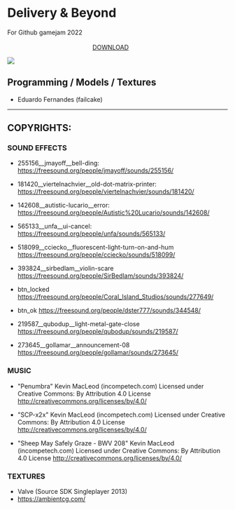 # Delivery & Beyond

For Github gamejam 2022 ⠀⠀⠀⠀⠀⠀⠀⠀⠀⠀⠀⠀⠀⠀⠀⠀⠀⠀⠀⠀⠀⠀⠀⠀⠀⠀⠀⠀⠀⠀⠀⠀⠀⠀⠀⠀⠀⠀⠀⠀⠀⠀⠀⠀⠀⠀⠀⠀⠀⠀⠀⠀⠀⠀⠀⠀⠀⠀⠀⠀⠀⠀⠀⠀⠀⠀⠀⠀[DOWNLOAD](https://failcake.itch.io/deliverybeyond)

![](https://i.rawr.dev/4UJLDs3-opti.gif)

## Programming / Models / Textures
- Eduardo Fernandes (failcake)

----------------------

## COPYRIGHTS:

### SOUND EFFECTS

- 255156__jmayoff__bell-ding:
https://freesound.org/people/jmayoff/sounds/255156/

- 181420__viertelnachvier__old-dot-matrix-printer:
https://freesound.org/people/viertelnachvier/sounds/181420/

- 142608__autistic-lucario__error:
https://freesound.org/people/Autistic%20Lucario/sounds/142608/

- 565133__unfa__ui-cancel:
https://freesound.org/people/unfa/sounds/565133/

- 518099__cciecko__fluorescent-light-turn-on-and-hum
https://freesound.org/people/cciecko/sounds/518099/

- 393824__sirbedlam__violin-scare
https://freesound.org/people/SirBedlam/sounds/393824/

- btn_locked
https://freesound.org/people/Coral_Island_Studios/sounds/277649/

- btn_ok
https://freesound.org/people/dster777/sounds/344548/

- 219587__qubodup__light-metal-gate-close
https://freesound.org/people/qubodup/sounds/219587/

- 273645__gollamar__announcement-08
https://freesound.org/people/gollamar/sounds/273645/

### MUSIC

- "Penumbra" Kevin MacLeod (incompetech.com)
Licensed under Creative Commons: By Attribution 4.0 License
http://creativecommons.org/licenses/by/4.0/

- "SCP-x2x" Kevin MacLeod (incompetech.com)
Licensed under Creative Commons: By Attribution 4.0 License
http://creativecommons.org/licenses/by/4.0/

- "Sheep May Safely Graze - BWV 208" Kevin MacLeod (incompetech.com)
Licensed under Creative Commons: By Attribution 4.0 License
http://creativecommons.org/licenses/by/4.0/

### TEXTURES
- Valve (Source SDK Singleplayer 2013)
- https://ambientcg.com/
